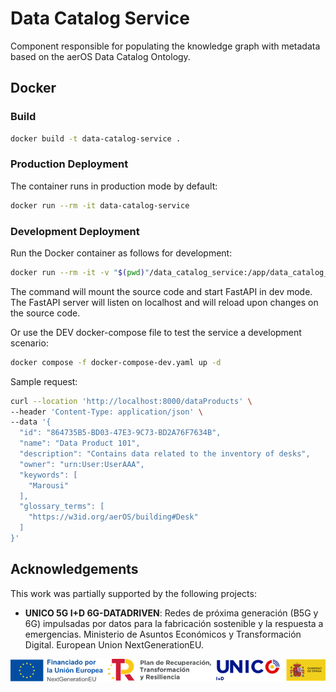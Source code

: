 # Data Catalog Service

Component responsible for populating the knowledge graph with metadata based on the aerOS Data Catalog Ontology.

## Docker

### Build

```bash
docker build -t data-catalog-service .
```

### Production Deployment

The container runs in production mode by default:

```bash
docker run --rm -it data-catalog-service
```

### Development Deployment

Run the Docker container as follows for development:

```bash
docker run --rm -it -v "$(pwd)"/data_catalog_service:/app/data_catalog_service:ro data-catalog-service dev
```
The command will mount the source code and start FastAPI in dev mode. The FastAPI server will listen on localhost and will reload upon changes on the source code.

Or use the DEV docker-compose file to test the service a development scenario:
```bash
docker compose -f docker-compose-dev.yaml up -d
```


Sample request:

```bash
curl --location 'http://localhost:8000/dataProducts' \
--header 'Content-Type: application/json' \
--data '{
  "id": "864735B5-BD03-47E3-9C73-BD2A76F7634B",
  "name": "Data Product 101",
  "description": "Contains data related to the inventory of desks",
  "owner": "urn:User:UserAAA",
  "keywords": [
    "Marousi"
  ],
  "glossary_terms": [
    "https://w3id.org/aerOS/building#Desk"
  ]
}'
```

## Acknowledgements

This work was partially supported by the following projects:

- **UNICO 5G I+D 6G-DATADRIVEN**: Redes de próxima generación (B5G y 6G) impulsadas por datos para la fabricación sostenible y la respuesta a emergencias. Ministerio de Asuntos Económicos y Transformación Digital. European Union NextGenerationEU.

![UNICO](./images/ack-logo.png)
